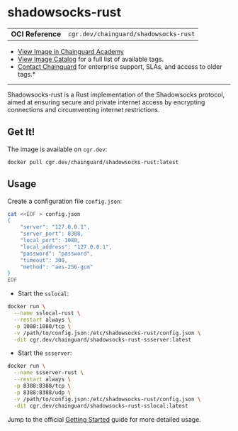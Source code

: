 <!--monopod:start-->
# shadowsocks-rust
| | |
| - | - |
| **OCI Reference** | `cgr.dev/chainguard/shadowsocks-rust` |


* [View Image in Chainguard Academy](https://edu.chainguard.dev/chainguard/chainguard-images/reference/shadowsocks-rust/overview/)
* [View Image Catalog](https://console.enforce.dev/images/catalog) for a full list of available tags.
* [Contact Chainguard](https://www.chainguard.dev/chainguard-images) for enterprise support, SLAs, and access to older tags.*

---
<!--monopod:end-->

<!--overview:start-->
Shadowsocks-rust is a Rust implementation of the Shadowsocks protocol, aimed at ensuring secure and private internet access by encrypting connections and circumventing internet restrictions.
<!--overview:end-->

<!--getting:start-->
## Get It!
The image is available on `cgr.dev`:

```
docker pull cgr.dev/chainguard/shadowsocks-rust:latest
```
<!--getting:end-->

<!--body:start-->
## Usage

Create a configuration file `config.json`:

```bash
cat <<EOF > config.json
{
    "server": "127.0.0.1",
    "server_port": 8388,
    "local_port": 1080,
    "local_address": "127.0.0.1",
    "password": "password",
    "timeout": 300,
    "method": "aes-256-gcm"
}
EOF
```

* Start the `sslocal`:

```bash
docker run \
  --name sslocal-rust \
  --restart always \
  -p 1080:1080/tcp \
  -v /path/to/config.json:/etc/shadowsocks-rust/config.json \
  -dit cgr.dev/chainguard/shadowsocks-rust-ssserver:latest
```

* Start the `ssserver`:

```bash
docker run \
  --name ssserver-rust \
  --restart always \
  -p 8388:8388/tcp \
  -p 8388:8388/udp \
  -v /path/to/config.json:/etc/shadowsocks-rust/config.json \
  -dit cgr.dev/chainguard/shadowsocks-rust-sslocal:latest
```

Jump to the official [Getting Started](https://github.com/shadowsocks/shadowsocks-rust?tab=readme-ov-file#getting-started) guide for more detailed usage.
<!--body:end-->
